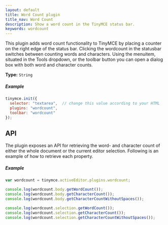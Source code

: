 ```yaml
---
layout: default
title: Word Count plugin
title_nav: Word Count
description: Show a word count in the TinyMCE status bar.
keywords: wordcount
---
```


This plugin adds word count functionality to TinyMCE by placing a counter on the right edge of the status bar. Clicking the wordcount in the statusbar switches between counting words and characters. Using the menuitem, situated in the Tools dropdown, or the toolbar button you can open a dialog box with both word and character counts. 

**Type:** `String`

##### Example

```js
tinymce.init({
  selector: "textarea",  // change this value according to your HTML
  plugins: "wordcount",
  toolbar: "wordcount"
});
```

## API

The plugin exposes an API for retrieving the word- and character count of either the whole document or the current editor selection. Following is an example of how to retrieve each property.

##### Example

```js
var wordcount = tinymce.activeEditor.plugins.wordcount;

console.log(wordcount.body.getWordCount());
console.log(wordcount.body.getCharacterCount());
console.log(wordcount.body.getCharacterCountWithoutSpaces());

console.log(wordcount.selection.getWordCount());
console.log(wordcount.selection.getCharacterCount());
console.log(wordcount.selection.getCharacterCountWithoutSpaces());
```
